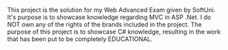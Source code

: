 This project is the solution for my Web Advanced Exam given by SoftUni. It's purpose is to showcase knowledge regarding MVC in ASP .Net.
I do NOT own any of the rights of the brands included in the project. The purpose of this project is to showcase C# knowledge, resulting in the work that has been put
to be completely EDUCATIONAL.

